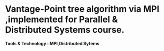# Vantage-Point tree algorithm via MPI ,implemented for Parallel & Distributed Systems course.
**Tools & Technology : MPI,Distributed Sytems**
